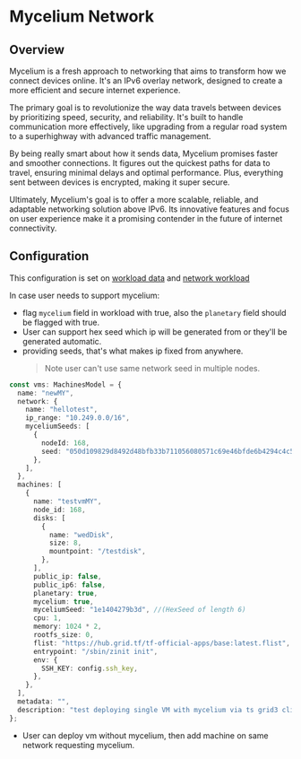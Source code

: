 # Mycelium Network

## Overview

Mycelium is a fresh approach to networking that aims to transform how we connect devices online. It's an IPv6 overlay network, designed to create a more efficient and secure internet experience.

The primary goal is to revolutionize the way data travels between devices by prioritizing speed, security, and reliability. It's built to handle communication more effectively, like upgrading from a regular road system to a superhighway with advanced traffic management.

By being really smart about how it sends data, Mycelium promises faster and smoother connections. It figures out the quickest paths for data to travel, ensuring minimal delays and optimal performance. Plus, everything sent between devices is encrypted, making it super secure.

Ultimately, Mycelium's goal is to offer a more scalable, reliable, and adaptable networking solution above IPv6. Its innovative features and focus on user experience make it a promising contender in the future of internet connectivity.

## Configuration

This configuration is set on [workload data](../../src/zos/zmachine.ts) and [network workload](../../src/zos/znet.ts)

In case user needs to support mycelium:

- flag `mycelium` field in workload with true, also the `planetary` field should be flagged with true.
- User can support hex seed which ip will be generated from or they'll be generated automatic.
- providing seeds, that's what makes ip fixed from anywhere.
  > Note user can't use same network seed in multiple nodes.

```ts
const vms: MachinesModel = {
  name: "newMY",
  network: {
    name: "hellotest",
    ip_range: "10.249.0.0/16",
    myceliumSeeds: [
      {
        nodeId: 168,
        seed: "050d109829d8492d48bfb33b711056080571c69e46bfde6b4294c4c5bf468a76", //(HexSeed of length 32)
      },
    ],
  },
  machines: [
    {
      name: "testvmMY",
      node_id: 168,
      disks: [
        {
          name: "wedDisk",
          size: 8,
          mountpoint: "/testdisk",
        },
      ],
      public_ip: false,
      public_ip6: false,
      planetary: true,
      mycelium: true,
      myceliumSeed: "1e1404279b3d", //(HexSeed of length 6)
      cpu: 1,
      memory: 1024 * 2,
      rootfs_size: 0,
      flist: "https://hub.grid.tf/tf-official-apps/base:latest.flist",
      entrypoint: "/sbin/zinit init",
      env: {
        SSH_KEY: config.ssh_key,
      },
    },
  ],
  metadata: "",
  description: "test deploying single VM with mycelium via ts grid3 client",
};
```

- User can deploy vm without mycelium, then add machine on same network requesting mycelium.

